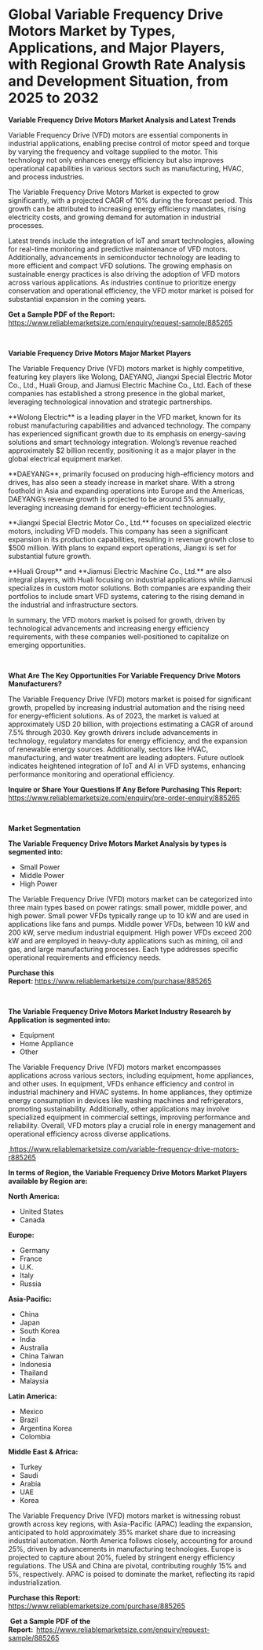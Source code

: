 <p><h1>Global Variable Frequency Drive Motors Market by Types, Applications, and Major Players, with Regional Growth Rate Analysis and Development Situation, from 2025 to 2032</h1></p><p><strong>Variable Frequency Drive Motors Market Analysis and Latest Trends</strong></p>
<p><p>Variable Frequency Drive (VFD) motors are essential components in industrial applications, enabling precise control of motor speed and torque by varying the frequency and voltage supplied to the motor. This technology not only enhances energy efficiency but also improves operational capabilities in various sectors such as manufacturing, HVAC, and process industries.</p><p>The Variable Frequency Drive Motors Market is expected to grow significantly, with a projected CAGR of 10% during the forecast period. This growth can be attributed to increasing energy efficiency mandates, rising electricity costs, and growing demand for automation in industrial processes. </p><p>Latest trends include the integration of IoT and smart technologies, allowing for real-time monitoring and predictive maintenance of VFD motors. Additionally, advancements in semiconductor technology are leading to more efficient and compact VFD solutions. The growing emphasis on sustainable energy practices is also driving the adoption of VFD motors across various applications. As industries continue to prioritize energy conservation and operational efficiency, the VFD motor market is poised for substantial expansion in the coming years.</p></p>
<p><strong>Get a Sample PDF of the Report:&nbsp;</strong> <a href="https://www.reliablemarketsize.com/enquiry/request-sample/885265?utm_campaign=3268&utm_medium=2&utm_source=Github&utm_content=ia&utm_term=16042025&utm_id=variable-frequency-drive-motors">https://www.reliablemarketsize.com/enquiry/request-sample/885265</a></p>
<p>&nbsp;</p>
<p><strong>Variable Frequency Drive Motors Major Market Players</strong></p>
<p><p>The Variable Frequency Drive (VFD) motors market is highly competitive, featuring key players like Wolong, DAEYANG, Jiangxi Special Electric Motor Co., Ltd., Huali Group, and Jiamusi Electric Machine Co., Ltd. Each of these companies has established a strong presence in the global market, leveraging technological innovation and strategic partnerships.</p><p>**Wolong Electric** is a leading player in the VFD market, known for its robust manufacturing capabilities and advanced technology. The company has experienced significant growth due to its emphasis on energy-saving solutions and smart technology integration. Wolong’s revenue reached approximately $2 billion recently, positioning it as a major player in the global electrical equipment market.</p><p>**DAEYANG**, primarily focused on producing high-efficiency motors and drives, has also seen a steady increase in market share. With a strong foothold in Asia and expanding operations into Europe and the Americas, DAEYANG’s revenue growth is projected to be around 5% annually, leveraging increasing demand for energy-efficient technologies.</p><p>**Jiangxi Special Electric Motor Co., Ltd.** focuses on specialized electric motors, including VFD models. This company has seen a significant expansion in its production capabilities, resulting in revenue growth close to $500 million. With plans to expand export operations, Jiangxi is set for substantial future growth.</p><p>**Huali Group** and **Jiamusi Electric Machine Co., Ltd.** are also integral players, with Huali focusing on industrial applications while Jiamusi specializes in custom motor solutions. Both companies are expanding their portfolios to include smart VFD systems, catering to the rising demand in the industrial and infrastructure sectors.</p><p>In summary, the VFD motors market is poised for growth, driven by technological advancements and increasing energy efficiency requirements, with these companies well-positioned to capitalize on emerging opportunities.</p></p>
<p>&nbsp;</p>
<p><strong>What Are The Key Opportunities For Variable Frequency Drive Motors Manufacturers?</strong></p>
<p><p>The Variable Frequency Drive (VFD) motors market is poised for significant growth, propelled by increasing industrial automation and the rising need for energy-efficient solutions. As of 2023, the market is valued at approximately USD 20 billion, with projections estimating a CAGR of around 7.5% through 2030. Key growth drivers include advancements in technology, regulatory mandates for energy efficiency, and the expansion of renewable energy sources. Additionally, sectors like HVAC, manufacturing, and water treatment are leading adopters. Future outlook indicates heightened integration of IoT and AI in VFD systems, enhancing performance monitoring and operational efficiency.</p></p>
<p><strong>Inquire or Share Your Questions If Any Before Purchasing This Report:</strong> <a href="https://www.reliablemarketsize.com/enquiry/pre-order-enquiry/885265?utm_campaign=3268&utm_medium=2&utm_source=Github&utm_content=ia&utm_term=16042025&utm_id=variable-frequency-drive-motors">https://www.reliablemarketsize.com/enquiry/pre-order-enquiry/885265</a></p>
<p>&nbsp;</p>
<p><strong>Market Segmentation</strong></p>
<p><strong>The Variable Frequency Drive Motors Market Analysis by types is segmented into:</strong></p>
<p><ul><li>Small Power</li><li>Middle Power</li><li>High Power</li></ul></p>
<p><p>The Variable Frequency Drive (VFD) motors market can be categorized into three main types based on power ratings: small power, middle power, and high power. Small power VFDs typically range up to 10 kW and are used in applications like fans and pumps. Middle power VFDs, between 10 kW and 200 kW, serve medium industrial equipment. High power VFDs exceed 200 kW and are employed in heavy-duty applications such as mining, oil and gas, and large manufacturing processes. Each type addresses specific operational requirements and efficiency needs.</p></p>
<p><strong>Purchase this Report:&nbsp;</strong><a href="https://www.reliablemarketsize.com/purchase/885265?utm_campaign=3268&utm_medium=2&utm_source=Github&utm_content=ia&utm_term=16042025&utm_id=variable-frequency-drive-motors">https://www.reliablemarketsize.com/purchase/885265</a></p>
<p>&nbsp;</p>
<p><strong>The Variable Frequency Drive Motors Market Industry Research by Application is segmented into:</strong></p>
<p><ul><li>Equipment</li><li>Home Appliance</li><li>Other</li></ul></p>
<p><p>The Variable Frequency Drive (VFD) motors market encompasses applications across various sectors, including equipment, home appliances, and other uses. In equipment, VFDs enhance efficiency and control in industrial machinery and HVAC systems. In home appliances, they optimize energy consumption in devices like washing machines and refrigerators, promoting sustainability. Additionally, other applications may involve specialized equipment in commercial settings, improving performance and reliability. Overall, VFD motors play a crucial role in energy management and operational efficiency across diverse applications.</p></p>
<p><a href="https://www.reliablemarketsize.com/variable-frequency-drive-motors-r885265?utm_campaign=3268&utm_medium=2&utm_source=Github&utm_content=ia&utm_term=16042025&utm_id=variable-frequency-drive-motors">&nbsp;https://www.reliablemarketsize.com/variable-frequency-drive-motors-r885265</a></p>
<p><strong>In terms of Region, the Variable Frequency Drive Motors Market Players available by Region are:</strong></p>
<p>
    <p> <strong> North America: </strong>
        <ul>
            <li>United States</li>
            <li>Canada</li>
        </ul>
        </p> 
    <p> <strong> Europe: </strong>
        <ul>
            <li>Germany</li>
            <li>France</li>
            <li>U.K.</li>
            <li>Italy</li>
            <li>Russia</li>
        </ul>
        </p> 
    <p> <strong> Asia-Pacific: </strong>
        <ul>
            <li>China</li>
            <li>Japan</li>
            <li>South Korea</li>
            <li>India</li>
            <li>Australia</li>
            <li>China Taiwan</li>
            <li>Indonesia</li>
            <li>Thailand</li>
            <li>Malaysia</li>
        </ul>
        </p> 
    <p> <strong> Latin America: </strong>
        <ul>
            <li>Mexico</li>
            <li>Brazil</li>
            <li>Argentina Korea</li>
            <li>Colombia</li>
        </ul>
        </p> 
    <p> <strong> Middle East & Africa: </strong>
        <ul>
            <li>Turkey</li>
            <li>Saudi</li>
            <li>Arabia</li>
            <li>UAE</li>
            <li>Korea</li>
        </ul>
    </p>
    </p>
<p><p>The Variable Frequency Drive (VFD) motors market is witnessing robust growth across key regions, with Asia-Pacific (APAC) leading the expansion, anticipated to hold approximately 35% market share due to increasing industrial automation. North America follows closely, accounting for around 25%, driven by advancements in manufacturing technologies. Europe is projected to capture about 20%, fueled by stringent energy efficiency regulations. The USA and China are pivotal, contributing roughly 15% and 5%, respectively. APAC is poised to dominate the market, reflecting its rapid industrialization.</p></p>
<p><strong>Purchase this Report: </strong><a href="https://www.reliablemarketsize.com/purchase/885265?utm_campaign=3268&utm_medium=2&utm_source=Github&utm_content=ia&utm_term=16042025&utm_id=variable-frequency-drive-motors">https://www.reliablemarketsize.com/purchase/885265</a></p>
<p>&nbsp;<strong>Get a Sample PDF of the Report:&nbsp;&nbsp;</strong><a href="https://www.reliablemarketsize.com/enquiry/request-sample/885265?utm_campaign=3268&utm_medium=2&utm_source=Github&utm_content=ia&utm_term=16042025&utm_id=variable-frequency-drive-motors">https://www.reliablemarketsize.com/enquiry/request-sample/885265</a></p>
<p><strong></strong></p>
<p><p></p><p></p><p></p></p>